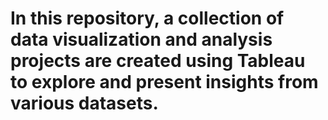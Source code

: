 # In this repository, a collection of data visualization and analysis projects are created using Tableau to explore and present insights from various datasets.

